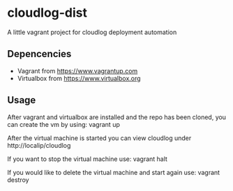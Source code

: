 # cloudlog-dist
A little vagrant project for cloudlog deployment automation

## Depencencies

* Vagrant from https://www.vagrantup.com
* Virtualbox from https://www.virtualbox.org

## Usage

After vagrant and virtualbox are installed and the repo has been cloned, you can create the vm by using: vagrant up

After the virtual machine is started you can view cloudlog under http://localip/cloudlog

If you want to stop the virtual machine use: vagrant halt


If you would like to delete the virtual machine and start again use: vagrant destroy

